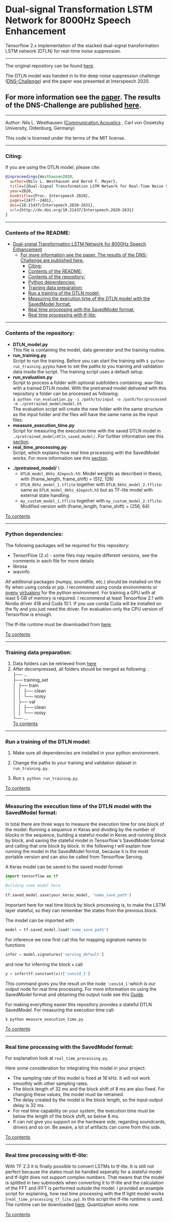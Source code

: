  # Dual-signal Transformation LSTM Network for 8000Hz Speech Enhancement

 Tensorflow 2.x implementation of the stacked dual-signal transformation LSTM network (DTLN) for real-time noise suppression.

---
The original repository can be found [here](https://github.com/breizhn/DTLN.git). 

The DTLN model was handed in to the deep noise suppression challenge ([DNS-Challenge](https://github.com/microsoft/DNS-Challenge)) and the paper was presented at Interspeech 2020. 

For more information see the [paper](https://www.isca-speech.org/archive/interspeech_2020/westhausen20_interspeech.html). The results of the DNS-Challenge are published [here](https://www.microsoft.com/en-us/research/academic-program/deep-noise-suppression-challenge-interspeech-2020/#!results).
---

---

Author: Nils L. Westhausen ([Communication Acoustics](https://uol.de/en/kommunikationsakustik) , Carl von Ossietzky University, Oldenburg, Germany)

This code is licensed under the terms of the MIT license.


---
### Citing:

If you are using the DTLN model, please cite:

```BibTex
@inproceedings{Westhausen2020,
  author={Nils L. Westhausen and Bernd T. Meyer},
  title={{Dual-Signal Transformation LSTM Network for Real-Time Noise Suppression}},
  year=2020,
  booktitle={Proc. Interspeech 2020},
  pages={2477--2481},
  doi={10.21437/Interspeech.2020-2631},
  url={http://dx.doi.org/10.21437/Interspeech.2020-2631}
}
```


---
### Contents of the README:

- [Dual-signal Transformation LSTM Network for 8000Hz Speech Enhancement](#dual-signal-transformation-lstm-network-for-8000hz-speech-enhancement)
  - [For more information see the paper. The results of the DNS-Challenge are published here.](#for-more-information-see-the-paper-the-results-of-the-dns-challenge-are-published-here)
    - [Citing:](#citing)
    - [Contents of the README:](#contents-of-the-readme)
    - [Contents of the repository:](#contents-of-the-repository)
    - [Python dependencies:](#python-dependencies)
    - [Training data preparation:](#training-data-preparation)
    - [Run a training of the DTLN model:](#run-a-training-of-the-dtln-model)
    - [Measuring the execution time of the DTLN model with the SavedModel format:](#measuring-the-execution-time-of-the-dtln-model-with-the-savedmodel-format)
    - [Real time processing with the SavedModel format:](#real-time-processing-with-the-savedmodel-format)
    - [Real time processing with tf-lite:](#real-time-processing-with-tf-lite)


---
### Contents of the repository:

*  **DTLN_model.py** \
  This file is containing the model, data generator and the training routine.
*  **run_training.py** \
  Script to run the training. Before you can start the training with `$ python run_training.py`you have to set the paths to you training and validation data inside the script. The training script uses a default setup.
* **run_evaluation.py** \
  Script to process a folder with optional subfolders containing .wav files with a trained DTLN model. With the pretrained model delivered with this repository a folder can be processed as following: \
  `$ python run_evaluation.py -i /path/to/input -o /path/for/processed -m ./pretrained_model/model.h5` \
  The evaluation script will create the new folder with the same structure as the input folder and the files will have the same name as the input files.
* **measure_execution_time.py** \
  Script for measuring the execution time with the saved DTLN model in `./pretrained_model/dtln_saved_model/`. For further information see this [section](#measuring-the-execution-time-of-the-dtln-model-with-the-savedmodel-format).
* **real_time_processing.py** \
  Script, which explains how real time processing with the SavedModel works. For more information see this [section](#real-time-processing-with-the-savedmodel-format).
+  **./pretrained_model/** \
   * `DTLN_model_8khz_42epoch.h5`: Model weights as described in thesis, with (frame_length, frame_shift) = (512, 128)
   * `DTLN_8khz_model_1.tflite` together with `DTLN_8khz_model_2.tflite`: same as `DTLN_model_8khz_42epoch.h5` but as TF-lite model with external state handling.
   * `my_custom_model_1.tflite` together with `my_custom_model_2.tflite`: Modified version with (frame_length, frame_shift) = (256, 64)
   
[To contents](#contents-of-the-readme)
   
---
### Python dependencies:

The following packages will be required for this repository:
* TensorFlow (2.x) - some files may require different versions, see the comments in each file for more details
* librosa
* wavinfo 


All additional packages (numpy, soundfile, etc.) should be installed on the fly when using conda or pip. I recommend using conda environments or [pyenv](https://github.com/pyenv/pyenv) [virtualenv](https://github.com/pyenv/pyenv-virtualenv) for the python environment. For training a GPU with at least 5 GB of memory is required. I recommend at least Tensorflow 2.1 with Nvidia driver 418 and Cuda 10.1. If you use conda Cuda will be installed on the fly and you just need the driver. For evaluation-only the CPU version of Tensorflow is enough. 

The tf-lite runtime must be downloaded from [here](https://www.tensorflow.org/lite/guide/python).

[To contents](#contents-of-the-readme)

---
### Training data preparation:

1. Data folders can be retrieved from [here](https://drive.google.com/drive/folders/1235mzYy0ZN6kUvmb2_AApwYlW15GgplE?usp=sharing)
2. After decompressed, all folders should be merged as following:
    .  
    ├── ...  
    ├── training_set  
    │&nbsp;&nbsp;├── train  
    │&nbsp;&nbsp;│&nbsp;&nbsp;├── clean  
    │&nbsp;&nbsp;│&nbsp;&nbsp;└── noisy  
    │&nbsp;&nbsp;├── val  
    │&nbsp;&nbsp;│&nbsp;&nbsp;├── clean  
    │&nbsp;&nbsp;│&nbsp;&nbsp;└── noisy  
    └── ...  
[To contents](#contents-of-the-readme)  

---
### Run a training of the DTLN model:

1. Make sure all dependencies are installed in your python environment.

2. Change the paths to your training and validation dataset in `run_training.py`.

3. Run `$ python run_training.py`. 


[To contents](#contents-of-the-readme)

---
### Measuring the execution time of the DTLN model with the SavedModel format:

In total there are three ways to measure the execution time for one block of the model: Running a sequence in Keras and dividing by the number of blocks in the sequence, building a stateful model in Keras and running block by block, and saving the stateful model in Tensorflow's SavedModel format and calling that one block by block. In the following I will explain how running the model in the SavedModel format, because it is the most portable version and can also be called from Tensorflow Serving.

A Keras model can be saved to the saved model format:
```python
import tensorflow as tf
'''
Building some model here
'''
tf.saved_model.save(your_keras_model, 'name_save_path')
```
Important here for real time block by block processing is, to make the LSTM layer stateful, so they can remember the states from the previous block.

The model can be imported with 
```python
model = tf.saved_model.load('name_save_path')
```

For inference we now first call this for mapping signature names to functions
```python
infer = model.signatures['serving_default']
```

and now for inferring the block `x` call
```python
y = infer(tf.constant(x))['conv1d_1']
```
This command gives you the result on the node `'conv1d_1'`which is our output node for real time processing. For more information on using the SavedModel format and obtaining the output node see this [Guide](https://www.tensorflow.org/guide/saved_model).

For making everything easier this repository provides a stateful DTLN SavedModel. 
For measuring the execution time call:
```
$ python measure_execution_time.py
```

[To contents](#contents-of-the-readme)

---

### Real time processing with the SavedModel format:

For explanation look at `real_time_processing.py`. 

Here some consideration for integrating this model in your project:
* The sampling rate of this model is fixed at 16 kHz. It will not work smoothly with other sampling rates.
* The block length of 32 ms and the block shift of 8 ms are also fixed. For changing these values, the model must be retrained.
* The delay created by the model is the block length, so the input-output delay is 32 ms.
* For real time capability on your system, the execution time must be below the length of the block shift, so below 8 ms. 
* If can not give you support on the hardware side, regarding soundcards, drivers and so on. Be aware, a lot of artifacts can come from this side.

[To contents](#contents-of-the-readme)

---
### Real time processing with tf-lite:

With TF 2.3 it is finally possible to convert LSTMs to tf-lite. It is still not perfect because the states must be handled seperatly for a stateful model and tf-light does not support complex numbers. That means that the model is splitted in two submodels when converting it to tf-lite and the calculation of the FFT and iFFT is performed outside the model. I provided an example script for explaining, how real time processing with the tf light model works (```real_time_processing_tf_lite.py```). In this script the tf-lite runtime is used. The runtime can be downloaded [here](https://www.tensorflow.org/lite/guide/python). Quantization works now.


[To contents](#contents-of-the-readme)
